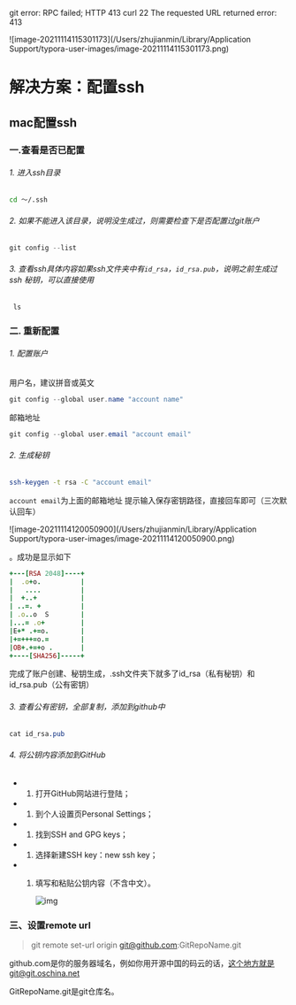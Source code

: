 

git error: RPC failed; HTTP 413 curl 22 The requested URL returned error: 413

![image-20211114115301173](/Users/zhujianmin/Library/Application Support/typora-user-images/image-20211114115301173.png)



# 解决方案：配置ssh

## mac配置ssh

### 一.查看是否已配置

###### 1.  进入ssh目录

```bash
cd ～/.ssh
```

###### 2.  如果不能进入该目录，说明没生成过，则需要检查下是否配置过git账户

```cpp
git config --list
```

###### 3. 查看ssh具体内容如果ssh文件夹中有`id_rsa`，`id_rsa.pub`，说明之前生成过ssh 秘钥，可以直接使用

```undefined
 ls
```

### 二. 重新配置

###### 1. 配置账户

用户名，建议拼音或英文

```csharp
git config --global user.name "account name" 
```

邮箱地址

```csharp
git config --global user.email "account email"
```

###### 2. 生成秘钥

```bash
ssh-keygen -t rsa -C "account email"
```

`account email`为上面的邮箱地址  提示输入保存密钥路径，直接回车即可（三次默认回车）

![image-20211114120050900](/Users/zhujianmin/Library/Application Support/typora-user-images/image-20211114120050900.png)

。成功是显示如下

```ruby
+---[RSA 2048]----+
|  .o+o.          |
|   ....          |
|  +..+           |
| ..=. +          |
| .o..o  S        |
|...= .o+         |
|E+* .+=o.        |
|+=+++=o.=        |
|OB+.+=+o .       |
+----[SHA256]-----+
```

完成了账户创建、秘钥生成，.ssh文件夹下就多了id_rsa（私有秘钥）和id_rsa.pub（公有密钥）

###### 3. 查看公有密钥，全部复制，添加到github中

```css
cat id_rsa.pub
```

###### 4. 将公钥内容添加到GitHub

- 1. 打开GitHub网站进行登陆；

- 1. 到个人设置页Personal Settings；

- 1. 找到SSH and GPG keys；

- 1. 选择新建SSH key：new ssh key；

- 1. 填写和粘贴公钥内容（不含中文）。

     ![img](https:////upload-images.jianshu.io/upload_images/3239766-9f207e38726ee5a2.png?imageMogr2/auto-orient/strip|imageView2/2/w/1200/format/webp)

### 三、设置remote url

> git remote set-url origin git@github.com:GitRepoName.git

github.com是你的服务器域名，例如你用开源中国的码云的话，这个地方就是git@git.oschina.net

GitRepoName.git是git仓库名。